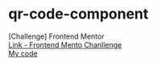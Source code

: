 # qr-code-component
[Challenge] Frontend Mentor 
<br>
[Link - Frontend Mento Chanllenge](https://www.frontendmentor.io/challenges/qr-code-component-iux_sIO_H)
<br>
[My code](https://mkdir-nicolas.github.io/qr-code-component/)
